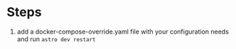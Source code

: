# Steps

1. add a docker-compose-override.yaml file with your configuration needs and run `astro dev restart`